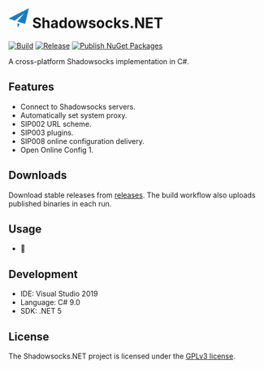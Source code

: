 # <img alt="Shadowsocks Logo" src="icons/shadowsocks.svg" width="40" /> Shadowsocks.NET

[![Build](https://github.com/Shadowsocks-NET/Shadowsocks.NET/actions/workflows/build.yml/badge.svg)](https://github.com/Shadowsocks-NET/Shadowsocks.NET/actions/workflows/build.yml)
[![Release](https://github.com/Shadowsocks-NET/Shadowsocks.NET/actions/workflows/release.yml/badge.svg)](https://github.com/Shadowsocks-NET/Shadowsocks.NET/actions/workflows/release.yml)
[![Publish NuGet Packages](https://github.com/Shadowsocks-NET/Shadowsocks.NET/actions/workflows/publish.yml/badge.svg)](https://github.com/Shadowsocks-NET/Shadowsocks.NET/actions/workflows/publish.yml)

A cross-platform Shadowsocks implementation in C#.

## Features

- Connect to Shadowsocks servers.
- Automatically set system proxy.
- SIP002 URL scheme.
- SIP003 plugins.
- SIP008 online configuration delivery.
- Open Online Config 1.

## Downloads

Download stable releases from [releases](https://github.com/Shadowsocks-NET/Shadowsocks.NET/releases). The build workflow also uploads published binaries in each run.

## Usage

- 🚀

## Development

- IDE: Visual Studio 2019
- Language: C# 9.0
- SDK: .NET 5

## License

The Shadowsocks.NET project is licensed under the [GPLv3 license](LICENSE).
